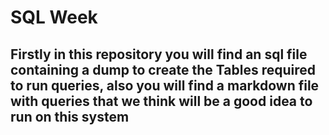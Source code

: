 # SQL Week
## Firstly in this repository you will find an sql file containing a dump to create the Tables required to run queries, also you will find a markdown file with queries that we think will be a good idea to run on this system

